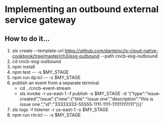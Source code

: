 # Implementing an outbound external service gateway

## How to do it...
1. sls create --template-url https://github.com/danteinc/js-cloud-native-cookbook/tree/master/ch3/esg-outbound --path cncb-esg-outbound
2. cd cncb-esg-outbound
3. npm install
4. npm test -- -s $MY_STAGE
5. npm run dp:lcl -- -s $MY_STAGE
6. publish an event from a separate terminal
   * cd ../cncb-event-stream
   * sls invoke -r us-east-1 -f publish -s $MY_STAGE -d '{"type":"issue-created","issue":{"new":{"title":"issue one","description":"this is issue one.","id":"33333333-55555-1111-1111-111111111111"}}}'
7. sls logs -f listener -r us-east-1 -s $MY_STAGE
9. npm run rm:lcl -- -s $MY_STAGE
